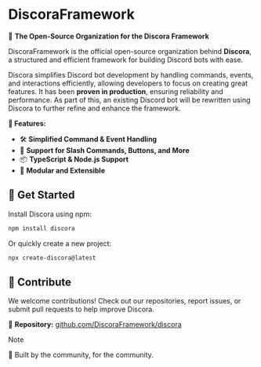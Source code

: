 
# DiscoraFramework  

🚀 **The Open-Source Organization for the Discora Framework**  

DiscoraFramework is the official open-source organization behind **Discora**, a structured and efficient framework for building Discord bots with ease.  

Discora simplifies Discord bot development by handling commands, events, and interactions efficiently, allowing developers to focus on creating great features. It has been **proven in production**, ensuring reliability and performance. As part of this, an existing Discord bot will be rewritten using Discora to further refine and enhance the framework.  

**🌟 Features:**  
- 🛠 **Simplified Command & Event Handling**  
- 🔄 **Support for Slash Commands, Buttons, and More**  
- 📦 **TypeScript & Node.js Support**  
- 🧩 **Modular and Extensible**  

## 📜 Get Started  
Install Discora using npm:  

```sh
npm install discora
```
Or quickly create a new project:  
```sh
npx create-discora@latest
```

## 🤝 Contribute  
We welcome contributions! Check out our repositories, report issues, or submit pull requests to help improve Discora.  

🔗 **Repository:** [github.com/DiscoraFramework/discora](https://github.com/DiscoraFramework/discora)  

> [!note]
> 💙 Built by the community, for the community. 





